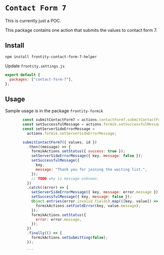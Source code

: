 # `Contact Form 7`

This is currently just a POC.

This package contains one action that submits the values to contact form 7.

## Install

`npm install frontity-contact-form-7-helper`

Update `frontity.settings.js`

```js
export default {
  packages: ["contact-form-7"],
};
```

## Usage

Sample usage is in the package `frontity-formik`

````js
        const submitContactForm7 = actions.contactForm7.submitContactForm7;
        const setSuccessfulMessage = actions.formik.setSuccessfulMessage;
        const setServerSideErrorMessage =
          actions.formik.setServerSideErrorMessage;

        submitContactForm7({ values, id })
          .then((message) => {
            formikActions.setStatus({ success: true });
            setServerSideErrorMessage({ key, message: false });
            setSuccessfulMessage({
              key,
              message: "Thank you for joining the waiting list.",
            });
            // TODO why is message unknown.
          })
          .catch((error) => {
            setServerSideErrorMessage({ key, message: error.message });
            setSuccessfulMessage({ key, message: false });
            Object.entries(error.invalid_fields).map(([key, value]) => {
              formikActions.setFieldError(key, value.message);
            });
            formikActions.setStatus({
              error: error.message,
            });
          })
          .finally(() => {
            formikActions.setSubmitting(false);
          });

          ```
````
